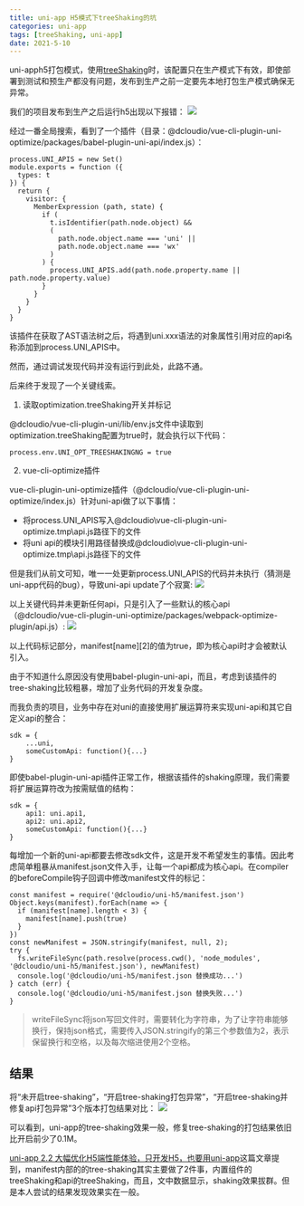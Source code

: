 ```yaml
---
title: uni-app H5模式下treeShaking的坑
categories: uni-app
tags: [treeShaking, uni-app]
date: 2021-5-10
---  
```


uni-apph5打包模式，使用[treeShaking](https://uniapp.dcloud.io/collocation/manifest?id=treeshaking)时，该配置只在生产模式下有效，即使部署到测试和预生产都没有问题，发布到生产之前一定要先本地打包生产模式确保无异常。

我们的项目发布到生产之后运行h5出现以下报错：
![](https://gitee.com/ndrkjvmkl/picture/raw/master/2021-5-30/1622344617219-image.png)

经过一番全局搜索，看到了一个插件（目录：@dcloudio/vue-cli-plugin-uni-optimize/packages/babel-plugin-uni-api/index.js）：

```
process.UNI_APIS = new Set()
module.exports = function ({
  types: t
}) {
  return {
    visitor: {
      MemberExpression (path, state) {
        if (
          t.isIdentifier(path.node.object) &&
          (
            path.node.object.name === 'uni' ||
            path.node.object.name === 'wx'
          )
        ) {
          process.UNI_APIS.add(path.node.property.name || path.node.property.value)
        }
      }
    }
  }
}
```
该插件在获取了AST语法树之后，将遇到uni.xxx语法的对象属性引用对应的api名称添加到process.UNI_APIS中。

然而，通过调试发现代码并没有运行到此处，此路不通。

后来终于发现了一个关键线索。

1. 读取optimization.treeShaking开关并标记

@dcloudio/vue-cli-plugin-uni/lib/env.js文件中读取到optimization.treeShaking配置为true时，就会执行以下代码：
```
process.env.UNI_OPT_TREESHAKINGNG = true
```

2. vue-cli-optimize插件

vue-cli-plugin-uni-optimize插件（@dcloudio/vue-cli-plugin-uni-optimize/index.js）针对uni-api做了以下事情：
* 将process.UNI_APIS写入@dcloudio\vue-cli-plugin-uni-optimize\.tmp\api.js路径下的文件
* 将uni api的模块引用路径替换成@dcloudio\vue-cli-plugin-uni-optimize\.tmp\api.js路径下的文件

但是我们从前文可知，唯一一处更新process.UNI_APIS的代码并未执行（猜测是uni-app代码的bug），导致uni-api update了个寂寞:
![](https://gitee.com/ndrkjvmkl/picture/raw/master/2021-5-30/1622345030913-image.png)

以上关键代码并未更新任何api，只是引入了一些默认的核心api（@dcloudio/vue-cli-plugin-uni-optimize/packages/webpack-optimize-plugin/api.js）:
![](https://gitee.com/ndrkjvmkl/picture/raw/master/2021-5-30/1622345080481-image.png)

以上代码标记部分，manifest[name][2]的值为true，即为核心api时才会被默认引入。

由于不知道什么原因没有使用babel-plugin-uni-api，而且，考虑到该插件的tree-shaking比较粗暴，增加了业务代码的开发复杂度。

而我负责的项目，业务中存在对uni的直接使用扩展运算符来实现uni-api和其它自定义api的整合：
```
sdk = {
    ...uni,
    someCustomApi: function(){...}
}
```
即使babel-plugin-uni-api插件正常工作，根据该插件的shaking原理，我们需要将扩展运算符改为按需赋值的结构：
```
sdk = {
    api1: uni.api1,
    api2: uni.api2,
    someCustomApi: function(){...}
}
```
每增加一个新的uni-api都要去修改sdk文件，这是开发不希望发生的事情。因此考虑简单粗暴从manifest.json文件入手，让每一个api都成为核心api。在compiler的beforeCompile钩子回调中修改manifest文件的标记：
```
const manifest = require('@dcloudio/uni-h5/manifest.json')
Object.keys(manifest).forEach(name => {
  if (manifest[name].length < 3) {
    manifest[name].push(true)
  }
})
const newManifest = JSON.stringify(manifest, null, 2);
try {
  fs.writeFileSync(path.resolve(process.cwd(), 'node_modules', '@dcloudio/uni-h5/manifest.json'), newManifest)
  console.log('@dcloudio/uni-h5/manifest.json 替换成功...')
} catch (err) {
  console.log('@dcloudio/uni-h5/manifest.json 替换失败...')
}
```
> writeFileSync将json写回文件时，需要转化为字符串，为了让字符串能够换行，保持json格式，需要传入JSON.stringify的第三个参数值为2，表示保留换行和空格，以及每次缩进使用2个空格。

## 结果

将“未开启tree-shaking”，“开启tree-shaking打包异常”，“开启tree-shaking并修复api打包异常”3个版本打包结果对比：
![](https://gitee.com/ndrkjvmkl/picture/raw/master/2021-5-30/1622345486280-image.png)

可以看到，uni-app的tree-shaking效果一般，修复tree-shaking的打包结果依旧比开启前少了0.1M。

[uni-app 2.2 大幅优化H5端性能体验，只开发H5，也要用uni-app](https://ask.dcloud.net.cn/article/36279)这篇文章提到，manifest内部的的tree-shaking其实主要做了2件事，内置组件的treeShaking和api的treeShaking，而且，文中数据显示，shaking效果拔群。但是本人尝试的结果发现效果实在一般。

